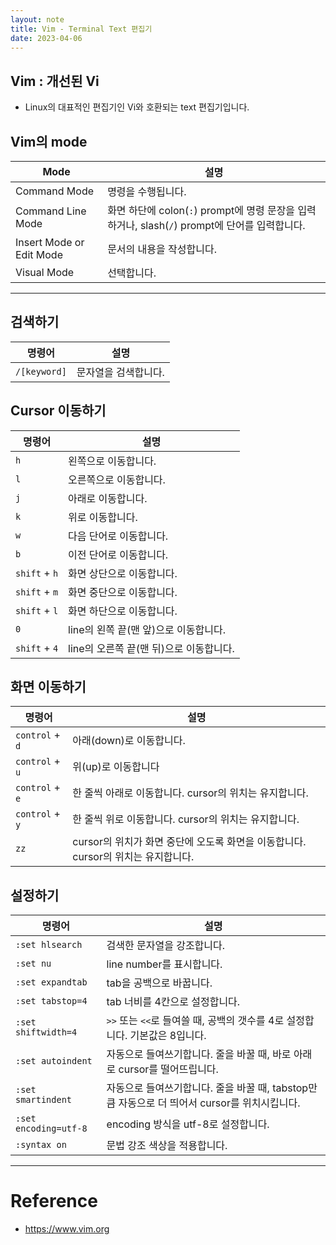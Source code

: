 ```yaml
---
layout: note
title: Vim - Terminal Text 편집기
date: 2023-04-06
---
```





## Vim : 개선된 Vi

- Linux의 대표적인 편집기인 Vi와 호환되는 text 편집기입니다.




## Vim의 mode

| Mode | 설명 |
| - | - |
| Command Mode | 명령을 수행됩니다. |
| Command Line Mode | 화면 하단에 colon(`:`) prompt에 명령 문장을 입력하거나, slash(`/`) prompt에 단어를 입력합니다. |
| Insert Mode or Edit Mode | 문서의 내용을 작성합니다. |
| Visual Mode | 선택합니다. |




---




## 검색하기

| 명령어 | 설명 |
| - | - |
| `/[keyword]` | 문자열을 검색합니다. |




## Cursor 이동하기

| 명령어 | 설명 |
| - | - |
| `h` | 왼쪽으로 이동합니다. |
| `l` | 오른쪽으로 이동합니다. |
| `j` | 아래로 이동합니다. |
| `k` | 위로 이동합니다. |
| `w` | 다음 단어로 이동합니다. |
| `b` | 이전 단어로 이동합니다. |
| `shift` + `h` | 화면 상단으로 이동합니다. |
| `shift` + `m` | 화면 중단으로 이동합니다. |
| `shift` + `l` | 화면 하단으로 이동합니다. |
| `0` | line의 왼쪽 끝(맨 앞)으로 이동합니다. |
| `shift` + `4` | line의 오른쪽 끝(맨 뒤)으로 이동합니다. |




## 화면 이동하기

| 명령어 | 설명 |
| - | - |
| `control` + `d` | 아래(down)로 이동합니다. |
| `control` + `u` | 위(up)로 이동합니다 |
| `control` + `e` | 한 줄씩 아래로 이동합니다. cursor의 위치는 유지합니다. |
| `control` + `y` | 한 줄씩 위로 이동합니다. cursor의 위치는 유지합니다. |
| `zz` | cursor의 위치가 화면 중단에 오도록 화면을 이동합니다. cursor의 위치는 유지합니다. |




## 설정하기

| 명령어 | 설명 |
| - | - |
| `:set hlsearch` | 검색한 문자열을 강조합니다. |
| `:set nu` | line number를 표시합니다. |
| `:set expandtab` | tab을 공백으로 바꿉니다. |
| `:set tabstop=4` | tab 너비를 4칸으로 설정합니다. |
| `:set shiftwidth=4` | `>>` 또는 `<<`로 들여쓸 때, 공백의 갯수를 4로 설정합니다. 기본값은 8입니다. |
| `:set autoindent` | 자동으로 들여쓰기합니다. 줄을 바꿀 때, 바로 아래로 cursor를 떨어뜨립니다. |
| `:set smartindent` | 자동으로 들여쓰기합니다. 줄을 바꿀 때, tabstop만큼 자동으로 더 띄어서 cursor를 위치시킵니다. |
| `:set encoding=utf-8` | encoding 방식을 utf-8로 설정합니다. |
| `:syntax on` | 문법 강조 색상을 적용합니다. |




---




# Reference

- <https://www.vim.org>
